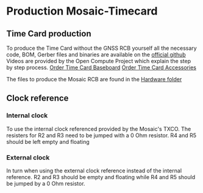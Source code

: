 # Production Mosaic-Timecard

<!-- 

- MosaicHAT  
    https://github.com/septentrio-gnss/mowi#how-to-produce-mowi

-->

## Time Card production
To produce the Time Card without the GNSS RCB yourself all the necessary code, BOM, Gerber files and binaries are available on the [official github](https://github.com/opencomputeproject/Time-Appliance-Project/tree/master/Time-Card/HW)
Videos are provided by the Open Compute Project which explain the step by step process.
[Order Time Card Baseboard](https://www.youtube.com/watch?v=qPRaQU9TBTw)
[Order Time Card Accessories](https://www.youtube.com/watch?v=4X3i5tge4S4)

The files to produce the Mosaic RCB are found in the [Hardware folder](/Hardware)

## Clock reference
### Internal clock
To use the internal clock referenced provided by the Mosaic's TXCO.
The resisters for R2 and R3 need to be jumped with a 0 Ohm resistor.
R4 and R5 should be left empty and floating

### External clock
In turn when using the external clock reference instead of the internal reference.
R2 and R3 should be empty and floating while R4 and R5 should be jumped by a 0 Ohm resistor.
